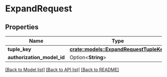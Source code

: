 # ExpandRequest

## Properties

Name | Type | Description | Notes
------------ | ------------- | ------------- | -------------
**tuple_key** | [**crate::models::ExpandRequestTupleKey**](ExpandRequestTupleKey.md) |  | 
**authorization_model_id** | Option<**String**> |  | [optional]

[[Back to Model list]](../README.md#documentation-for-models) [[Back to API list]](../README.md#documentation-for-api-endpoints) [[Back to README]](../README.md)


